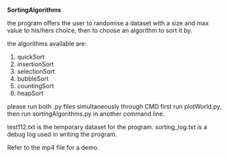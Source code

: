 **SortingAlgorithms**

the program offers the user to randomise a dataset with a size and max value to his/hers choice, then to choose an algorithm to sort it by.

the algorithms available are:
1. quickSort
2. insertionSort
3. selectionSort
4. bubbleSort
5. countingSort
6. heapSort

please run both .py files simultaneously  through CMD
first run plotWorld.py, then run sortingAlgorithms.py in another command line.

test112.txt is the temporary dataset for the program.
sorting_log.txt is a debug log used in writing the program.

Refer to the mp4 file for a demo.
